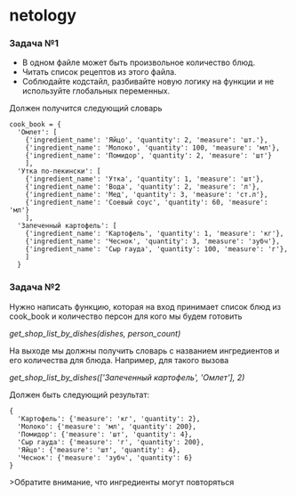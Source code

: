 # netology
<h3>Задача №1</h3>
<div>
    <ul>
    <li>В одном файле может быть произвольное количество блюд.</li>
    <li>Читать список рецептов из этого файла.</li>
    <li>Соблюдайте кодстайл, разбивайте новую логику на функции и не используйте глобальных переменных.</li>
    </ul>
    <p>Должен получится следующий словарь</p>
    <code>cook_book = {
  'Омлет': [
    {'ingredient_name': 'Яйцо', 'quantity': 2, 'measure': 'шт.'},
    {'ingredient_name': 'Молоко', 'quantity': 100, 'measure': 'мл'},
    {'ingredient_name': 'Помидор', 'quantity': 2, 'measure': 'шт'}
    ],
  'Утка по-пекински': [
    {'ingredient_name': 'Утка', 'quantity': 1, 'measure': 'шт'},
    {'ingredient_name': 'Вода', 'quantity': 2, 'measure': 'л'},
    {'ingredient_name': 'Мед', 'quantity': 3, 'measure': 'ст.л'},
    {'ingredient_name': 'Соевый соус', 'quantity': 60, 'measure': 'мл'}
    ],
  'Запеченный картофель': [
    {'ingredient_name': 'Картофель', 'quantity': 1, 'measure': 'кг'},
    {'ingredient_name': 'Чеснок', 'quantity': 3, 'measure': 'зубч'},
    {'ingredient_name': 'Сыр гауда', 'quantity': 100, 'measure': 'г'},
    ]
  }</code></div>
<h3>Задача №2</h3>
<div>
    <p>Нужно написать функцию, которая на вход принимает список блюд из cook_book и количество персон для кого мы будем готовить</p>
    <p><i>get_shop_list_by_dishes(dishes, person_count)</i></p>
    <p>На выходе мы должны получить словарь с названием ингредиентов и его количества для блюда. Например, для такого вызова</p>
    <p><i>get_shop_list_by_dishes(['Запеченный картофель', 'Омлет'], 2)</i></p>
    <p>Должен быть следующий результат:</p>
<code>{
  'Картофель': {'measure': 'кг', 'quantity': 2},
  'Молоко': {'measure': 'мл', 'quantity': 200},
  'Помидор': {'measure': 'шт', 'quantity': 4},
  'Сыр гауда': {'measure': 'г', 'quantity': 200},
  'Яйцо': {'measure': 'шт', 'quantity': 4},
  'Чеснок': {'measure': 'зубч', 'quantity': 6}
}</code>
<p>>Обратите внимание, что ингредиенты могут повторяться</p></div>
